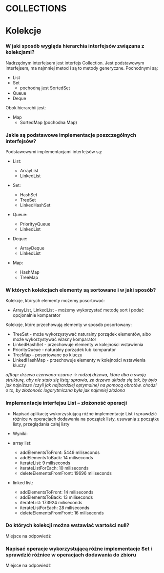 # COLLECTIONS

# Kolekcje

### W jaki sposób wygląda hierarchia interfejsów związana z kolekcjami?

Nadrzędnym interfejsem jest interfejs Collection. Jest podstawowym interfejsem, ma najmniej metod i są to metody generyczne.
Pochodnymi są: 
* List
* Set
    * pochodną jest SortedSet
* Queue
* Deque

Obok hierarchii jest:
* Map
    * SortedMap (pochodna Map)


### Jakie są podstawowe implementacje poszczególnych interfejsów?

Podstawowymi implementacjami interfejsów są:
* List: 
    * ArrayList
    * LinkedList
    
* Set:
    * HashSet
    * TreeSet
    * LinkedHashSet
    
* Queue:
    * PriorityyQueue
    * LinkedList

* Deque: 
    * ArrayDeque
    * LinkedList
    
* Map:
    * HashMap
    * TreeMap


### W których kolekcjach elementy są sortowane i w jaki sposób?

Kolekcje, których elementy możemy posortować:
* ArrayList, LinkedList - możemy wykorzystać metodę sort i podać opcjonalnie komparator

Kolekcje, które przechowują elementy w sposób posortowany:
* TreeSet - może wykorzystywać naturalny porządek elementów, albo może wykorzystywać własny komparator
* LinkedHashSet - przechowuje elementy w kolejności wstawienia
* PriorityQueue - naturalny porządek lub komparator
* TreeMap - posortowane po kluczu
* LinkedHashMap - przechowuje elementy w kolejności wstawienia kluczy

*offtop: drzewo czerwono-czarne -> rodzaj drzewa, które dba o swoją strukturę, aby nie stało się listą;
sprawia, że drzewo układa się tak, by było jak najniższe (czyli jak najbardziej optymalne) na pomocą obrotów.
chodzi o to, by złożonośc logarytmiczna była jak najmniej złożona*

### Implementacje interfejsu List – złożoność operacji

* Napisać aplikację wykorzystującą różne implementacje List i sprawdzić różnice w operacjach dodawania na początek listy, usuwania z początku listy, przeglądania całej listy

* Wyniki:
* array list:
    * addElementsToFront: 5449 miliseconds
    * addElementsToBack: 14 miliseconds
    * iterateList: 9 miliseconds
    * iterateListForEach: 10 miliseconds
    * deleteElementsFromFront: 19696 miliseconds

* linked list:
    * addElementsToFront: 14 miliseconds
    * addElementsToBack: 13 miliseconds
    * iterateList: 173924 miliseconds
    * iterateListForEach: 28 miliseconds
    * deleteElementsFromFront: 16 miliseconds

### Do których kolekcji można wstawiać wartości null?

Miejsce na odpowiedź


### Napisać operacje wykorzystującą różne implementacje Set i sprawdzić różnice w operacjach dodawania do zbioru

Miejsce na odpowiedź
